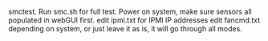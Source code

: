 smctest. 
Run smc.sh for full test. Power on system, make sure 
sensors all populated in webGUI first.
edit ipmi.txt for IPMI IP addresses
edit fancmd.txt depending on system, or just leave it
as is, it will go through all modes.
